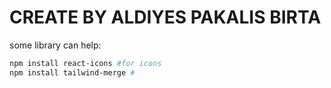 # CREATE BY ALDIYES PAKALIS BIRTA

some library can help:

```bash
npm install react-icons #for icons
npm install tailwind-merge #

```
